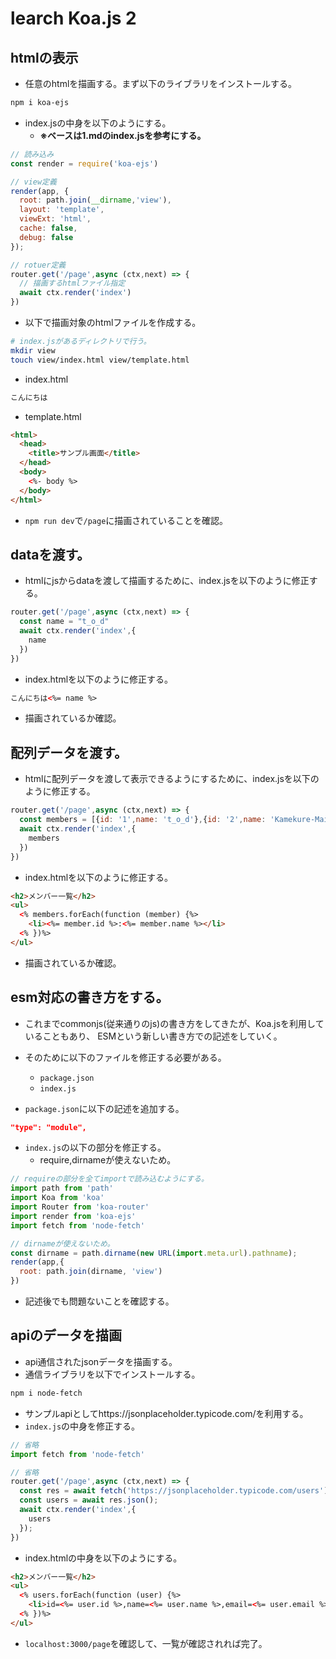 # learch Koa.js 2

## htmlの表示
- 任意のhtmlを描画する。まず以下のライブラリをインストールする。

```bash
npm i koa-ejs
```

- index.jsの中身を以下のようにする。
  - **※ベースは1.mdのindex.jsを参考にする。**

```js
// 読み込み
const render = require('koa-ejs')

// view定義
render(app, {
  root: path.join(__dirname,'view'),
  layout: 'template',
  viewExt: 'html',
  cache: false,
  debug: false
});

// rotuer定義
router.get('/page',async (ctx,next) => {
  // 描画するhtmlファイル指定
  await ctx.render('index')
})
```
- 以下で描画対象のhtmlファイルを作成する。

```bash
# index.jsがあるディレクトリで行う。
mkdir view
touch view/index.html view/template.html
```

- index.html

```html
こんにちは
```

- template.html

```html
<html>
  <head>
    <title>サンプル画面</title>
  </head>
  <body>
    <%- body %>
  </body>
</html>
```

- `npm run dev`で`/page`に描画されていることを確認。

## dataを渡す。
- htmlにjsからdataを渡して描画するために、index.jsを以下のように修正する。

```js
router.get('/page',async (ctx,next) => {
  const name = "t_o_d"
  await ctx.render('index',{
    name
  })
})
```

- index.htmlを以下のように修正する。

```html
こんにちは<%= name %>
```

- 描画されているか確認。

## 配列データを渡す。
- htmlに配列データを渡して表示できるようにするために、index.jsを以下のように修正する。

```js
router.get('/page',async (ctx,next) => {
  const members = [{id: '1',name: 't_o_d'},{id: '2',name: 'Kamekure-Maisuke'}];
  await ctx.render('index',{
    members
  })
})
```

- index.htmlを以下のように修正する。

```html
<h2>メンバー一覧</h2>
<ul>
  <% members.forEach(function (member) {%>
    <li><%= member.id %>:<%= member.name %></li>
  <% })%>
</ul>
```

- 描画されているか確認。

## esm対応の書き方をする。
- これまでcommonjs(従来通りのjs)の書き方をしてきたが、Koa.jsを利用していることもあり、
ESMという新しい書き方での記述をしていく。
- そのために以下のファイルを修正する必要がある。
  - `package.json`
  - `index.js`

- `package.json`に以下の記述を追加する。

```json
"type": "module",
```

- `index.js`の以下の部分を修正する。
  - require,dirnameが使えないため。

```js
// requireの部分を全てimportで読み込むようにする。
import path from 'path'
import Koa from 'koa'
import Router from 'koa-router'
import render from 'koa-ejs'
import fetch from 'node-fetch'

// dirnameが使えないため。
const dirname = path.dirname(new URL(import.meta.url).pathname);
render(app,{
  root: path.join(dirname, 'view')
})
```

- 記述後でも問題ないことを確認する。

## apiのデータを描画
- api通信されたjsonデータを描画する。
- 通信ライブラリを以下でインストールする。

```bash
npm i node-fetch
```

- サンプルapiとしてhttps://jsonplaceholder.typicode.com/を利用する。
- `index.js`の中身を修正する。

```js
// 省略
import fetch from 'node-fetch'

// 省略
router.get('/page',async (ctx,next) => {
  const res = await fetch('https://jsonplaceholder.typicode.com/users')
  const users = await res.json();
  await ctx.render('index',{
    users
  });
})
```

- index.htmlの中身を以下のようにする。

```html
<h2>メンバー一覧</h2>
<ul>
  <% users.forEach(function (user) {%>
    <li>id=<%= user.id %>,name=<%= user.name %>,email=<%= user.email %></li>
  <% })%>
</ul>
```

- `localhost:3000/page`を確認して、一覧が確認されれば完了。
